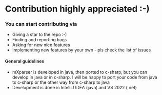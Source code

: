 # Contribution highly appreciated :-)

### You can start contributing via
- Giving a star to the repo :-)
- Finding and reporting bugs
- Asking for new nice features
- Implementing new features by your own - pls check the list of issues

#### General guidelines 
- mXparser is developed in java, then ported to c-sharp, but you can develop in java or in c-sharp. I will be happy to port your code from java to c-sharp or the other way from c-sharp to java
- Development is done in IntelliJ IDEA (java) and VS 2022 (.net)

